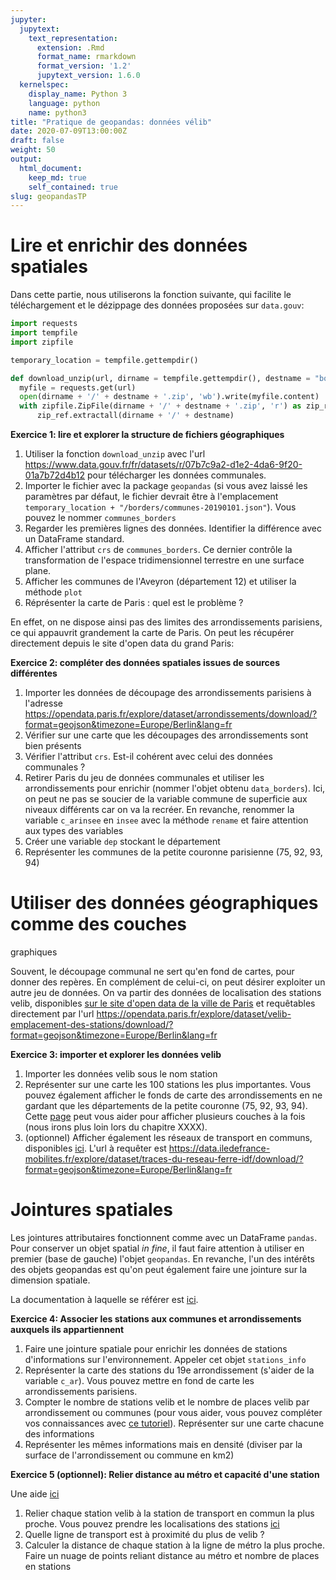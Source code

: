 ```yaml
---
jupyter:
  jupytext:
    text_representation:
      extension: .Rmd
      format_name: rmarkdown
      format_version: '1.2'
      jupytext_version: 1.6.0
  kernelspec:
    display_name: Python 3
    language: python
    name: python3
title: "Pratique de geopandas: données vélib"
date: 2020-07-09T13:00:00Z
draft: false
weight: 50
output: 
  html_document:
    keep_md: true
    self_contained: true
slug: geopandasTP
---
```









# Lire et enrichir des données spatiales

Dans cette partie, nous utiliserons la fonction suivante, qui facilite 
le téléchargement et le dézippage des données proposées sur `data.gouv`:


```python
import requests
import tempfile
import zipfile

temporary_location = tempfile.gettempdir()

def download_unzip(url, dirname = tempfile.gettempdir(), destname = "borders"):
  myfile = requests.get(url)
  open(dirname + '/' + destname + '.zip', 'wb').write(myfile.content)
  with zipfile.ZipFile(dirname + '/' + destname + '.zip', 'r') as zip_ref:
      zip_ref.extractall(dirname + '/' + destname)
```



**Exercice 1: lire et explorer la structure de fichiers géographiques**

1. Utiliser la fonction `download_unzip` avec l'url <https://www.data.gouv.fr/fr/datasets/r/07b7c9a2-d1e2-4da6-9f20-01a7b72d4b12>
pour télécharger les données communales.
2. Importer le fichier avec la package `geopandas`
(si vous avez laissé les paramètres par défaut,
le fichier devrait
être à l'emplacement `temporary_location + "/borders/communes-20190101.json"`).
Vous pouvez le nommer `communes_borders`
3. Regarder les premières lignes des données. Identifier la différence avec
un DataFrame standard. 
4. Afficher l'attribut `crs` de `communes_borders`. Ce dernier contrôle la
transformation de l'espace tridimensionnel terrestre en une surface plane. 
5. Afficher les communes de l'Aveyron (département 12) et utiliser la méthode
`plot`
6. Réprésenter la carte de Paris : quel est le problème ?








En effet, on ne dispose ainsi pas des limites des arrondissements parisiens, ce
qui appauvrit grandement la carte de Paris. On peut les récupérer directement 
depuis le site d'open data du grand Paris:


**Exercice 2: compléter des données spatiales issues de sources différentes**

1. Importer les données de découpage des arrondissements parisiens à l'adresse
<https://opendata.paris.fr/explore/dataset/arrondissements/download/?format=geojson&timezone=Europe/Berlin&lang=fr>
2. Vérifier sur une carte que les découpages des arrondissements sont bien présents
2. Vérifier l'attribut `crs`. Est-il cohérent avec celui des données communales ?
3. Retirer Paris du jeu de données communales et utiliser les arrondissements
pour enrichir (nommer l'objet obtenu `data_borders`). Ici, on peut ne pas se
soucier de la variable commune de superficie aux niveaux différents car on
va la recréer. En revanche, renommer la variable `c_arinsee` en `insee` avec
la méthode `rename` et faire attention aux types des variables
4. Créer une variable `dep` stockant le département
4. Représenter les communes de la petite couronne parisienne (75, 92, 93, 94)






# Utiliser des données géographiques comme des couches
graphiques

Souvent, le découpage communal ne sert qu'en fond de cartes, pour donner des
repères. En complément de celui-ci, on peut désirer exploiter
un autre jeu de données. On va partir des données de localisation des
stations velib, 
disponibles [sur le site d'open data de la ville de Paris](https://opendata.paris.fr/explore/dataset/velib-emplacement-des-stations/table/) et 
requêtables directement par l'url
<https://opendata.paris.fr/explore/dataset/velib-emplacement-des-stations/download/?format=geojson&timezone=Europe/Berlin&lang=fr>


**Exercice 3: importer et explorer les données velib**

1. Importer les données velib sous le nom station
2. Représenter sur une carte les 100 stations les plus importantes. Vous pouvez également afficher le fonds de carte des arrondissements en ne gardant que les départements de la petite couronne (75, 92, 93, 94).
Cette [page](https://geopandas.org/mapping.html#maps-with-layers) peut vous aider pour afficher plusieurs couches à la fois (nous irons plus loin lors du chapitre XXXX). 
3. (optionnel) Afficher également les réseaux de transport en communs, disponibles [ici](https://data.iledefrance-mobilites.fr/explore/dataset/traces-du-reseau-ferre-idf/map/?location=7,48.69717,2.33167&basemap=jawg.streets). L'url à requêter est
<https://data.iledefrance-mobilites.fr/explore/dataset/traces-du-reseau-ferre-idf/download/?format=geojson&timezone=Europe/Berlin&lang=fr>








# Jointures spatiales

Les jointures attributaires fonctionnent comme avec un DataFrame `pandas`. Pour conserver un objet spatial *in fine*, il faut faire attention à utiliser en premier (base de gauche) l'objet `geopandas`. En revanche, l'un des intérêts des objets geopandas est qu'on peut également faire une jointure sur la dimension spatiale.

La documentation à laquelle se référer est [ici](https://geopandas.org/mergingdata.html#spatial-joins). 

**Exercice 4: Associer les stations aux communes et arrondissements auxquels ils appartiennent**

1. Faire une jointure spatiale pour enrichir les données de stations d'informations sur l'environnement.
Appeler cet objet `stations_info`
2. Représenter la carte des stations du 19e arrondissement (s'aider de la variable `c_ar`).
Vous pouvez mettre en fond de carte les arrondissements parisiens. 
3. Compter le nombre de stations velib et le nombre de places velib par arrondissement ou communes (pour vous aider, vous pouvez compléter vos connaissances avec [ce tutoriel](https://pandas.pydata.org/docs/getting_started/intro_tutorials/06_calculate_statistics.html)). Représenter sur une carte chacune des informations
4. Représenter les mêmes informations mais en densité (diviser par la surface de l'arrondissement ou commune en km2)









**Exercice 5 (optionnel): Relier distance au métro et capacité d'une station**

Une aide [ici](https://pysal.org/scipy2019-intermediate-gds/deterministic/gds1-relations.html#how-about-nearest-neighbor-joins)

1. Relier chaque station velib à la station de transport en commun la plus proche. Vous pouvez
prendre les localisations des stations [ici](https://data.iledefrance-mobilites.fr/explore/dataset/traces-du-reseau-ferre-idf/download/?format=geojson&timezone=Europe/Berlin&lang=fr)
2. Quelle ligne de transport est à proximité du plus de velib ?
3. Calculer la distance de chaque station à la ligne de métro la plus proche. Faire un nuage de points reliant distance au métro et nombre de places en stations





